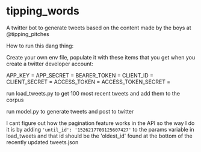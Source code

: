 # tipping_words
A twitter bot to generate tweets based on the content made by the boys at @tipping_pitches

How to run this dang thing:

Create your own env file, populate it with these items that you get when you create a twitter developer account:


APP_KEY = 
APP_SECRET = 
BEARER_TOKEN = 
CLIENT_ID = 
CLIENT_SECRET = 
ACCESS_TOKEN =
ACCESS_TOKEN_SECRET =

run load_tweets.py to get 100 most recent tweets and add them to the corpus

run model.py to generate tweets and post to twitter

I cant figure out how the pagination feature works in the API so the way I do it is by adding `'until_id': '1526217709125607427'` to the params variable in load_tweets and that id should be the 'oldest_id' found at the bottom of the recently updated tweets.json